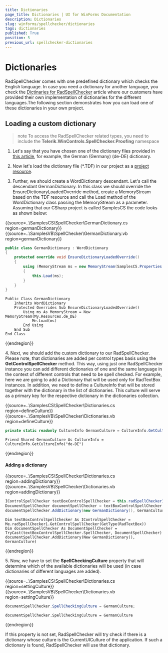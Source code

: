 ```yaml
---
title: Dictionaries
page_title: Dictionaries | UI for WinForms Documentation
description: Dictionaries
slug: winforms/spellchecker/dictionaries
tags: dictionaries
published: True
position: 5
previous_url: spellchecker-dictionaries
---
```


# Dictionaries

RadSpellChecker comes with one predefined dictionary which checks the English language. In case you need a dictionary for another language, you check the [Dictinaries for RadSpellChecker](http://www.telerik.com/community/code-library/winforms/localization-providers/dictionaries-for-radspellchecker.aspx) article where our customers have provided their own implementation of dictionaries for the different languages.The following section demonstrates how you can load one of these dictionaries in your own project.
      

## Loading a custom dictionary

>note To access the RadSpellChecker related types, you need to include the __Telerik.WinControls.SpellChecker.Proofing__ namespace
>


1. Let's say that you have chosen one of the dictionary files provided in [this article](http://www.telerik.com/community/code-library/winforms/localization-providers/dictionaries-for-radspellchecker.aspx), for example, the German (Germany) (de-DE) dictionary.
            

1. Now let's load the dictionary file (*.TDF) in our project as a [project resource](http://msdn.microsoft.com/en-us/library/3bka19x4(v=vs.100).aspx).
            

1. Further, we should create a WordDictionary descendant. Let's call the descendant GermanDictionary. In this class we should override the EnsureDictionaryLoadedOverride method, create a MemoryStream based on the TDF resource and call the Load method of the WordDictionary class passing the MemoryStream as a parameter. Assuming that our CSharp project is called SamplesCS the code looks as shown below:

{{source=..\SamplesCS\SpellChecker\GermanDictionary.cs region=germanDictionary}} 
{{source=..\SamplesVB\SpellChecker\GermanDictionary.vb region=germanDictionary}} 

````C#
public class GermanDictionary : WordDictionary
{
    protected override void EnsureDictionaryLoadedOverride()
    {
        using (MemoryStream ms = new MemoryStream(SamplesCS.Properties.Resources.de_DE))
        {
            this.Load(ms);
        }
    }
}

````
````VB.NET
Public Class GermanDictionary
    Inherits WordDictionary
    Protected Overrides Sub EnsureDictionaryLoadedOverride()
        Using ms As MemoryStream = New MemoryStream(My.Resources.de_DE)
            Me.Load(ms)
        End Using
    End Sub
End Class

````

{{endregion}} 

4\. Next, we should add the custom dictionary to our RadSpellChecker. Please note, that dictionaries are added per control types basis using the __GetControlSpellChecker__ method. This way, using just one RadSpellChecker instance you can add different dictionaries of one and the same language in the context of different controls that need to be spell checked. For example, here we are going to add a Dictionary that will be used only for RadTextBox instances. In addition, we need to define a CultureInfo that will be stored together with the dictionary in the list of dictionaries. This culture will serve as a primary key for the respective dictionary in the dictionaries collection.

{{source=..\SamplesCS\SpellChecker\Dictionaries.cs region=defineCulture}} 
{{source=..\SamplesVB\SpellChecker\Dictionaries.vb region=defineCulture}} 

````C#
private static readonly CultureInfo GermanCulture = CultureInfo.GetCultureInfo("de-DE");

````
````VB.NET
Friend Shared GermanCulture As CultureInfo = CultureInfo.GetCultureInfo("de-DE")

````

{{endregion}}

#### Adding a dictionary

{{source=..\SamplesCS\SpellChecker\Dictionaries.cs region=addingDictionary}} 
{{source=..\SamplesVB\SpellChecker\Dictionaries.vb region=addingDictionary}} 

````C#
IControlSpellChecker textBoxControlSpellChecker = this.radSpellChecker1.GetControlSpellChecker(typeof(RadTextBox));
DocumentSpellChecker documentSpellChecker = textBoxControlSpellChecker.SpellChecker as DocumentSpellChecker;
documentSpellChecker.AddDictionary(new GermanDictionary(), GermanCulture);

````
````VB.NET
Dim textBoxControlSpellChecker As IControlSpellChecker = Me.radSpellChecker1.GetControlSpellChecker(GetType(RadTextBox))
Dim documentSpellChecker As DocumentSpellChecker = TryCast(textBoxControlSpellChecker.SpellChecker, DocumentSpellChecker)
documentSpellChecker.AddDictionary(New GermanDictionary(), GermanCulture)

````

{{endregion}} 

5\. Now, we have to set the __SpellCheckingCulture__ property that will determine which of the available dictionaries will be used (in case dictionaries of different languages are added).  

{{source=..\SamplesCS\SpellChecker\Dictionaries.cs region=settingCulture}} 
{{source=..\SamplesVB\SpellChecker\Dictionaries.vb region=settingCulture}} 

````C#
documentSpellChecker.SpellCheckingCulture = GermanCulture;

````
````VB.NET
documentSpellChecker.SpellCheckingCulture = GermanCulture

````

{{endregion}} 


If this property is not set, RadSpellChecker will try check if there is a dictionary whose culture is the CurrentUICulture of the application. If such a dictionary is found, RadSpellChecker will use that dictionary.
            
